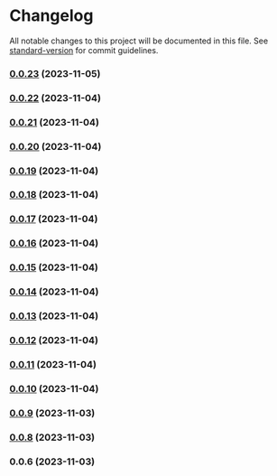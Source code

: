 # Changelog

All notable changes to this project will be documented in this file. See [standard-version](https://github.com/conventional-changelog/standard-version) for commit guidelines.

### [0.0.23](https://github.com/webdev0107/test-ionic-app-flow/compare/0.0.22...0.0.23) (2023-11-05)

### [0.0.22](https://github.com/webdev0107/test-ionic-app-flow/compare/0.0.21...0.0.22) (2023-11-04)

### [0.0.21](https://github.com/webdev0107/test-ionic-app-flow/compare/0.0.20...0.0.21) (2023-11-04)

### [0.0.20](https://github.com/webdev0107/test-ionic-app-flow/compare/0.0.19...0.0.20) (2023-11-04)

### [0.0.19](https://github.com/webdev0107/test-ionic-app-flow/compare/0.0.18...0.0.19) (2023-11-04)

### [0.0.18](https://github.com/webdev0107/test-ionic-app-flow/compare/0.0.17...0.0.18) (2023-11-04)

### [0.0.17](https://github.com/webdev0107/test-ionic-app-flow/compare/0.0.16...0.0.17) (2023-11-04)

### [0.0.16](https://github.com/webdev0107/test-ionic-app-flow/compare/0.0.15...0.0.16) (2023-11-04)

### [0.0.15](https://github.com/webdev0107/test-ionic-app-flow/compare/0.0.14...0.0.15) (2023-11-04)

### [0.0.14](https://github.com/webdev0107/test-ionic-app-flow/compare/0.0.13...0.0.14) (2023-11-04)

### [0.0.13](https://github.com/webdev0107/test-ionic-app-flow/compare/0.0.12...0.0.13) (2023-11-04)

### [0.0.12](https://github.com/webdev0107/test-ionic-app-flow/compare/0.0.11...0.0.12) (2023-11-04)

### [0.0.11](https://github.com/webdev0107/test-ionic-app-flow/compare/0.0.10...0.0.11) (2023-11-04)

### [0.0.10](https://github.com/webdev0107/test-ionic-app-flow/compare/0.0.9...0.0.10) (2023-11-04)

### [0.0.9](https://github.com/webdev0107/test-ionic-app-flow/compare/0.0.8...0.0.9) (2023-11-03)

### [0.0.8](https://github.com/webdev0107/test-ionic-app-flow/compare/0.0.6...0.0.8) (2023-11-03)

### 0.0.6 (2023-11-03)
